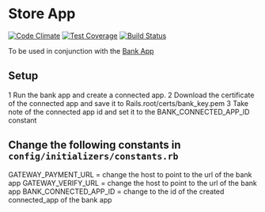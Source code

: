 # Store App

[![Code Climate](https://codeclimate.com/github/jvnill/store/badges/gpa.svg)](https://codeclimate.com/github/jvnill/store)
[![Test Coverage](https://codeclimate.com/github/jvnill/store/badges/coverage.svg)](https://codeclimate.com/github/jvnill/store)
[![Build Status](https://travis-ci.org/jvnill/store.svg?branch=master)](https://travis-ci.org/jvnill/store)

To be used in conjunction with the [Bank App](https://github.com/jvnill/bank)

## Setup

1 Run the bank app and create a connected app.
2 Download the certificate of the connected app and save it to Rails.root/certs/bank_key.pem
3 Take note of the connected app id and set it to the BANK_CONNECTED_APP_ID constant

## Change the following constants in `config/initializers/constants.rb`

GATEWAY_PAYMENT_URL = change the host to point to the url of the bank app
GATEWAY_VERIFY_URL = change the host to point to the url of the bank app
BANK_CONNECTED_APP_ID = change to the id of the created connected_app of the bank app
